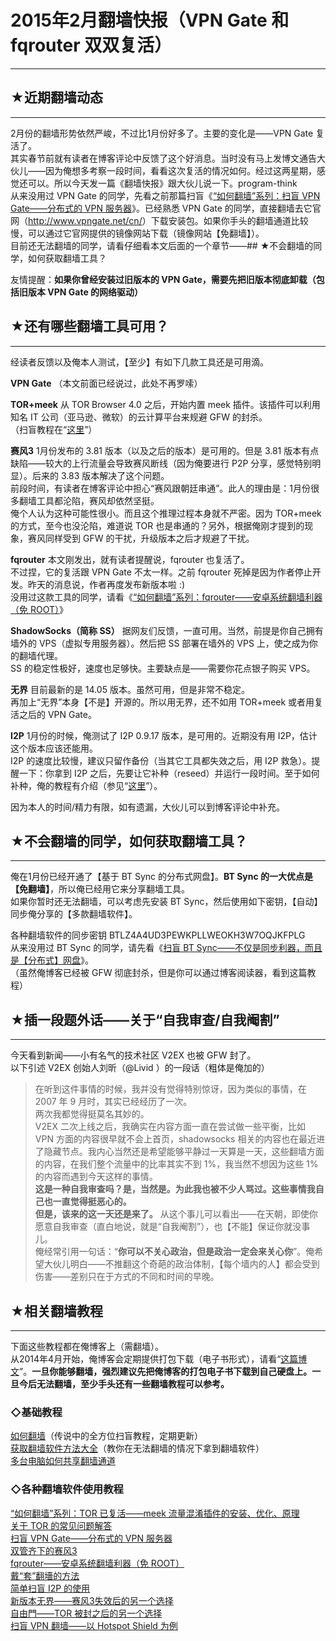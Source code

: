 # 2015年2月翻墙快报（VPN Gate 和 fqrouter 双双复活） 

-----

 ## ★近期翻墙动态
-------

  
 2月份的翻墙形势依然严峻，不过比1月份好多了。主要的变化是——VPN Gate 复活了。  
 其实春节前就有读者在博客评论中反馈了这个好消息。当时没有马上发博文通告大伙儿——因为俺想多考察一段时间，看看这次复活的情况如何。经过这两星期，感觉还可以。所以今天发一篇《翻墙快报》跟大伙儿说一下。program-think  
 从来没用过 VPN Gate 的同学，先看之前那篇扫盲《[“如何翻墙”系列：扫盲 VPN Gate——分布式的 VPN 服务器](https://program-think.blogspot.com/2013/04/gfw-vpngate.html)》。已经熟悉 VPN Gate 的同学，直接翻墙去它官网（<http://www.vpngate.net/cn/>）下载安装包。如果你手头的翻墙通道比较慢，可以通过它官网提供的镜像网站下载（镜像网站【免翻墙】）。  
 目前还无法翻墙的同学，请看仔细看本文后面的一个章节——## ★不会翻墙的同学，如何获取翻墙工具？  
   
 友情提醒：**如果你曾经安装过旧版本的 VPN Gate，需要先把旧版本彻底卸载（包括旧版本 VPN Gate 的网络驱动）** 
   
   
 ## ★还有哪些翻墙工具可用？
------------

  
 经读者反馈以及俺本人测试，【至少】有如下几款工具还是可用滴。  
   
 **VPN Gate** 
 （本文前面已经说过，此处不再罗嗦）  
   
 **TOR+meek** 
 从 TOR Browser 4.0 之后，开始内置 meek 插件。该插件可以利用知名 IT 公司（亚马逊、微软）的云计算平台来规避 GFW 的封杀。  
 （扫盲教程在“[这里](https://program-think.blogspot.com/2014/10/gfw-tor-meek.html)”）  
   
 **赛风3** 
 1月份发布的 3.81 版本（以及之后的版本）是可用的。但是 3.81 版本有点缺陷——较大的上行流量会导致赛风断线（因为俺要进行 P2P 分享，感觉特别明显）。后来的 3.83 版本解决了这个问题。  
 前段时间，有读者在博客评论中担心“赛风跟朝廷串通”。此人的理由是：1月份很多翻墙工具都沦陷，赛风却依然坚挺。  
 俺个人认为这种可能性很小。而且这个推理过程本身就不严密。因为 TOR+meek 的方式，至今也没沦陷，难道说 TOR 也是串通的？另外，根据俺刚才提到的现象，赛风同样受到 GFW 的干扰，升级版本之后才规避了干扰。  
   
 **fqrouter** 
 本文刚发出，就有读者提醒说，fqrouter 也复活了。  
 不过捏，它的复活跟 VPN Gate 不太一样。之前 fqrouter 死掉是因为作者停止开发。昨天的消息说，作者再度发布新版本啦 :)  
 没用过这款工具的同学，请看《[“如何翻墙”系列：fqrouter——安卓系统翻墙利器（免 ROOT）](https://program-think.blogspot.com/2014/07/gfw-fqrouter.html)》  
   
 **ShadowSocks（简称 SS）** 
 据网友们反馈，一直可用。当然，前提是你自己拥有墙外的 VPS（虚拟专用服务器）。然后把 SS 部署在墙外的 VPS 上，使之成为你的翻墙代理。  
 SS 的稳定性极好，速度也足够快。主要缺点是——需要你花点银子购买 VPS。  
   
 **无界** 
 目前最新的是 14.05 版本。虽然可用，但是非常不稳定。  
 再加上“无界”本身【不是】开源的。所以用无界，还不如用 TOR+meek 或者用复活之后的 VPN Gate。  
   
 **I2P** 
 1月份的时候，俺测试了 I2P 0.9.17 版本，是可用的。近期没有用 I2P，估计这个版本应该还能用。  
 I2P 的速度比较慢，建议只留作备份（当其它工具都失效之后，用 I2P 救急）。提醒一下：你拿到 I2P 之后，先要让它补种（reseed）并运行一段时间。至于如何补种，俺的教程有介绍（参见“[这里](https://program-think.blogspot.com/2012/06/gfw-i2p.html)”）。  
   
 因为本人的时间/精力有限，如有遗漏，大伙儿可以到博客评论中补充。  
   
   
 ## ★不会翻墙的同学，如何获取翻墙工具？
------------------

  
 俺在1月份已经开通了【基于 BT Sync 的分布式网盘】。**BT Sync 的一大优点是【免翻墙】**，所以俺已经用它来分享翻墙工具。  
 如果你暂时还无法翻墙，可以考虑先安装 BT Sync，然后使用如下密钥，【自动】同步俺分享的【多款翻墙软件】。  
   
 各种翻墙软件的同步密钥 BTLZ4A4UD3PEWKPLLWEOKH3W7OQJKFPLG  
 从来没用过 BT Sync 的同学，请先看《[扫盲 BT Sync——不仅是同步利器，而且是【分布式】网盘](https://program-think.blogspot.com/2015/01/BitTorrent-Sync.html)》。  
 （虽然俺博客已经被 GFW 彻底封杀，但是你可以通过博客阅读器，看到这篇教程）  
   
   
 ## ★插一段题外话——关于“自我审查/自我阉割”
----------------------

  
 今天看到新闻——小有名气的技术社区 V2EX 也被 GFW 封了。  
 以下引述 V2EX 创始人刘昕（@Livid ）的一段话（粗体是俺加的）  
 
> 在听到这件事情的时候，我并没有觉得特别惊讶，因为类似的事情，在 2007 年 9 月时，其实已经经历了一次。  
>  两次我都觉得挺莫名其妙的。  
>  V2EX 二次上线之后，我确实在内容方面一直在尝试做一些平衡，比如 VPN 方面的内容很早就不会上首页，shadowsocks 相关的内容也在最近进了隐藏节点。我内心当然还是希望能够平静过一天算是一天，这些翻墙方面的内容，在我们整个流量中的比率其实不到 1%，我当然不想因为这些 1% 的内容而遇到今天这样的事情。  
>  **这是一种自我审查吗？是，当然是。为此我也被不少人骂过。这些事情我自己也一直觉得挺恶心的。  
>  但是，该来的这一天还是来了。** 
 从这个事儿可以看出——在天朝，即使你愿意自我审查（直白地说，就是“自我阉割”），也【不能】保证你就没事儿。  
 俺经常引用一句话：“**你可以不关心政治，但是政治一定会来关心你**”。俺希望大伙儿明白——不推翻这个奇葩的政治体制，【每个墙内的人】都会受到伤害——差别只在于方式的不同和时间的早晚。  
   
   
 ## ★相关翻墙教程
-------

  
 下面这些教程都在俺博客上（需翻墙）。  
 从2014年4月开始，俺博客会定期提供打包下载（电子书形式），请看“[这篇博文](https://program-think.blogspot.com/2014/04/blog-ebook.html)”。**一旦你能够翻墙，强烈建议先把俺博客的打包电子书下载到自己硬盘上。一旦今后无法翻墙，至少手头还有一些翻墙教程可以参考。** 
   
 ### ◇基础教程

  
 [如何翻墙](https://program-think.blogspot.com/2009/05/how-to-break-through-gfw.html)（传说中的全方位扫盲教程，定期更新）  
 [获取翻墙软件方法大全](https://program-think.blogspot.com/2011/03/how-to-get-gfw-tools.html)（教你在无法翻墙的情况下拿到翻墙软件）  
 [多台电脑如何共享翻墙通道](https://program-think.blogspot.com/2013/01/cross-host-use-gfw-tool.html)  
   
 ### ◇各种翻墙软件使用教程

  
 [“如何翻墙”系列：TOR 已复活——meek 流量混淆插件的安装、优化、原理](https://program-think.blogspot.com/2014/10/gfw-tor-meek.html)  
 [关于 TOR 的常见问题解答](https://program-think.blogspot.com/2013/11/tor-faq.html)  
 [扫盲 VPN Gate——分布式的 VPN 服务器](https://program-think.blogspot.com/2013/04/gfw-vpngate.html)  
 [双管齐下的赛风3](https://program-think.blogspot.com/2011/10/gfw-psiphon.html)  
 [fqrouter——安卓系统翻墙利器（免 ROOT）](https://program-think.blogspot.com/2014/07/gfw-fqrouter.html)  
 [戴“套”翻墻的方法](https://program-think.blogspot.com/2009/09/break-through-gfw-with-tor.html)  
 [简单扫盲 I2P 的使用](https://program-think.blogspot.com/2012/06/gfw-i2p.html)  
 [新版本无界——赛风3失效后的另一个选择](https://program-think.blogspot.com/2011/12/gfw-wujie.html)  
 [自由門——TOR 被封之后的另一个选择](https://program-think.blogspot.com/2010/03/choose-free-gate.html)  
 [扫盲 VPN 翻墙——以 Hotspot Shield 为例](https://program-think.blogspot.com/2011/09/gfw-vpn-hotspot-shield.html) 